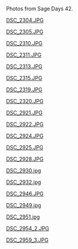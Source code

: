
Photos from Sage Days 42. 

<a href="days42/photos/DSC_2304.JPG">DSC_2304.JPG</a> 

<a href="days42/photos/DSC_2305.JPG">DSC_2305.JPG</a> 

<a href="days42/photos/DSC_2310.JPG">DSC_2310.JPG</a> 

<a href="days42/photos/DSC_2311.JPG">DSC_2311.JPG</a> 

<a href="days42/photos/DSC_2313.JPG">DSC_2313.JPG</a> 

<a href="days42/photos/DSC_2315.JPG">DSC_2315.JPG</a> 

<a href="days42/photos/DSC_2319.JPG">DSC_2319.JPG</a> 

<a href="days42/photos/DSC_2320.JPG">DSC_2320.JPG</a> 

<a href="days42/photos/DSC_2921.JPG">DSC_2921.JPG</a> 

<a href="days42/photos/DSC_2922.JPG">DSC_2922.JPG</a> 

<a href="days42/photos/DSC_2924.JPG">DSC_2924.JPG</a> 

<a href="days42/photos/DSC_2925.JPG">DSC_2925.JPG</a> 

<a href="days42/photos/DSC_2928.JPG">DSC_2928.JPG</a> 

<a href="days42/photos/DSC_2930.jpg">DSC_2930.jpg</a> 

<a href="days42/photos/DSC_2932.jpg">DSC_2932.jpg</a> 

<a href="days42/photos/DSC_2946.JPG">DSC_2946.JPG</a> 

<a href="days42/photos/DSC_2949.jpg">DSC_2949.jpg</a> 

<a href="days42/photos/DSC_2951.jpg">DSC_2951.jpg</a> 

<a href="days42/photos/DSC_2954_2.JPG">DSC_2954_2.JPG</a> 

<a href="days42/photos/DSC_2959_3.JPG">DSC_2959_3.JPG</a> 
